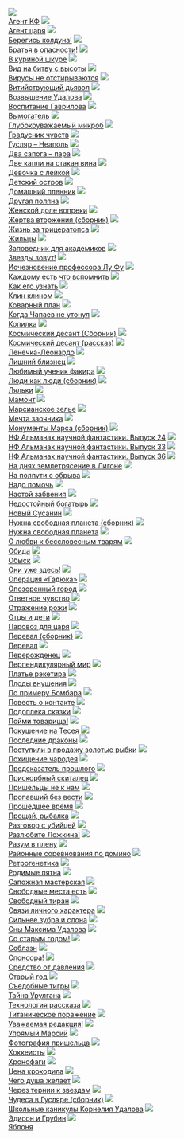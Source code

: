 ![](/books/sf/Кир%20Булычев/Агент%20КФ.jpg)  
[Агент КФ](/books/sf/Кир%20Булычев/Агент%20КФ)
![](/books/sf/Кир%20Булычев/Агент%20царя.jpg)  
[Агент царя](/books/sf/Кир%20Булычев/Агент%20царя)
![](/books/sf/Кир%20Булычев/Берегись%20колдуна!.jpg)  
[Берегись колдуна!](/books/sf/Кир%20Булычев/Берегись%20колдуна!)
![](/books/sf/Кир%20Булычев/Братья%20в%20опасности!.jpg)  
[Братья в опасности!](/books/sf/Кир%20Булычев/Братья%20в%20опасности!)
![](/books/sf/Кир%20Булычев/В%20куриной%20шкуре.jpg)  
[В куриной шкуре](/books/sf/Кир%20Булычев/В%20куриной%20шкуре)
![](/books/sf/Кир%20Булычев/Вид%20на%20битву%20с%20высоты.jpg)  
[Вид на битву с высоты](/books/sf/Кир%20Булычев/Вид%20на%20битву%20с%20высоты)
![](/books/sf/Кир%20Булычев/Вирусы%20не%20отстирываются.jpg)  
[Вирусы не отстирываются](/books/sf/Кир%20Булычев/Вирусы%20не%20отстирываются)
![](/books/sf/Кир%20Булычев/Витийствующий%20дьявол.jpg)  
[Витийствующий дьявол](/books/sf/Кир%20Булычев/Витийствующий%20дьявол)
![](/books/sf/Кир%20Булычев/Возвышение%20Удалова.jpg)  
[Возвышение Удалова](/books/sf/Кир%20Булычев/Возвышение%20Удалова)
![](/books/sf/Кир%20Булычев/Воспитание%20Гаврилова.jpg)  
[Воспитание Гаврилова](/books/sf/Кир%20Булычев/Воспитание%20Гаврилова)
![](/books/sf/Кир%20Булычев/Вымогатель.jpg)  
[Вымогатель](/books/sf/Кир%20Булычев/Вымогатель)
![](/books/sf/Кир%20Булычев/Глубокоуважаемый%20микроб.jpg)  
[Глубокоуважаемый микроб](/books/sf/Кир%20Булычев/Глубокоуважаемый%20микроб)
![](/books/sf/Кир%20Булычев/Градусник%20чувств.jpg)  
[Градусник чувств](/books/sf/Кир%20Булычев/Градусник%20чувств)
![](/books/sf/Кир%20Булычев/Гусляр%20–%20Неаполь.jpg)  
[Гусляр – Неаполь](/books/sf/Кир%20Булычев/Гусляр%20–%20Неаполь)
![](/books/sf/Кир%20Булычев/Два%20сапога%20–%20пара.jpg)  
[Два сапога – пара](/books/sf/Кир%20Булычев/Два%20сапога%20–%20пара)
![](/books/sf/Кир%20Булычев/Две%20капли%20на%20стакан%20вина.jpg)  
[Две капли на стакан вина](/books/sf/Кир%20Булычев/Две%20капли%20на%20стакан%20вина)
![](/books/sf/Кир%20Булычев/Девочка%20с%20лейкой.jpg)  
[Девочка с лейкой](/books/sf/Кир%20Булычев/Девочка%20с%20лейкой)
![](/books/sf/Кир%20Булычев/Детский%20остров.jpg)  
[Детский остров](/books/sf/Кир%20Булычев/Детский%20остров)
![](/books/sf/Кир%20Булычев/Домашний%20пленник.jpg)  
[Домашний пленник](/books/sf/Кир%20Булычев/Домашний%20пленник)
![](/books/sf/Кир%20Булычев/Другая%20поляна.jpg)  
[Другая поляна](/books/sf/Кир%20Булычев/Другая%20поляна)
![](/books/sf/Кир%20Булычев/Женской%20доле%20вопреки.jpg)  
[Женской доле вопреки](/books/sf/Кир%20Булычев/Женской%20доле%20вопреки)
![](/books/sf/Кир%20Булычев/Жертва%20вторжения%20(сборник).jpg)  
[Жертва вторжения (сборник)](/books/sf/Кир%20Булычев/Жертва%20вторжения%20(сборник))
![](/books/sf/Кир%20Булычев/Жизнь%20за%20трицератопса.jpg)  
[Жизнь за трицератопса](/books/sf/Кир%20Булычев/Жизнь%20за%20трицератопса)
![](/books/sf/Кир%20Булычев/Жильцы.jpg)  
[Жильцы](/books/sf/Кир%20Булычев/Жильцы)
![](/books/sf/Кир%20Булычев/Заповедник%20для%20академиков.jpg)  
[Заповедник для академиков](/books/sf/Кир%20Булычев/Заповедник%20для%20академиков)
![](/books/sf/Кир%20Булычев/Звезды%20зовут!.jpg)  
[Звезды зовут!](/books/sf/Кир%20Булычев/Звезды%20зовут!)
![](/books/sf/Кир%20Булычев/Исчезновение%20профессора%20Лу%20Фу.jpg)  
[Исчезновение профессора Лу Фу](/books/sf/Кир%20Булычев/Исчезновение%20профессора%20Лу%20Фу)
![](/books/sf/Кир%20Булычев/Каждому%20есть%20что%20вспомнить.jpg)  
[Каждому есть что вспомнить](/books/sf/Кир%20Булычев/Каждому%20есть%20что%20вспомнить)
![](/books/sf/Кир%20Булычев/Как%20его%20узнать.jpg)  
[Как его узнать](/books/sf/Кир%20Булычев/Как%20его%20узнать)
![](/books/sf/Кир%20Булычев/Клин%20клином.jpg)  
[Клин клином](/books/sf/Кир%20Булычев/Клин%20клином)
![](/books/sf/Кир%20Булычев/Коварный%20план.jpg)  
[Коварный план](/books/sf/Кир%20Булычев/Коварный%20план)
![](/books/sf/Кир%20Булычев/Когда%20Чапаев%20не%20утонул.jpg)  
[Когда Чапаев не утонул](/books/sf/Кир%20Булычев/Когда%20Чапаев%20не%20утонул)
![](/books/sf/Кир%20Булычев/Копилка.jpg)  
[Копилка](/books/sf/Кир%20Булычев/Копилка)
![](/books/sf/Кир%20Булычев/Космический%20десант%20(Сборник).jpg)  
[Космический десант (Сборник)](/books/sf/Кир%20Булычев/Космический%20десант%20(Сборник))
![](/books/sf/Кир%20Булычев/Космический%20десант%20(рассказ).jpg)  
[Космический десант (рассказ)](/books/sf/Кир%20Булычев/Космический%20десант%20(рассказ))
![](/books/sf/Кир%20Булычев/Ленечка-Леонардо.jpg)  
[Ленечка-Леонардо](/books/sf/Кир%20Булычев/Ленечка-Леонардо)
![](/books/sf/Кир%20Булычев/Лишний%20близнец.jpg)  
[Лишний близнец](/books/sf/Кир%20Булычев/Лишний%20близнец)
![](/books/sf/Кир%20Булычев/Любимый%20ученик%20факира.jpg)  
[Любимый ученик факира](/books/sf/Кир%20Булычев/Любимый%20ученик%20факира)
![](/books/sf/Кир%20Булычев/Люди%20как%20люди%20(сборник).jpg)  
[Люди как люди (сборник)](/books/sf/Кир%20Булычев/Люди%20как%20люди%20(сборник))
![](/books/sf/Кир%20Булычев/Ляльки.jpg)  
[Ляльки](/books/sf/Кир%20Булычев/Ляльки)
![](/books/sf/Кир%20Булычев/Мамонт.jpg)  
[Мамонт](/books/sf/Кир%20Булычев/Мамонт)
![](/books/sf/Кир%20Булычев/Марсианское%20зелье.jpg)  
[Марсианское зелье](/books/sf/Кир%20Булычев/Марсианское%20зелье)
![](/books/sf/Кир%20Булычев/Мечта%20заочника.jpg)  
[Мечта заочника](/books/sf/Кир%20Булычев/Мечта%20заочника)
![](/books/sf/Кир%20Булычев/Монументы%20Марса%20(сборник).jpg)  
[Монументы Марса (сборник)](/books/sf/Кир%20Булычев/Монументы%20Марса%20(сборник))
![](/books/sf/Кир%20Булычев/НФ%20Альманах%20научной%20фантастики.%20Выпуск%2024.jpg)  
[НФ Альманах научной фантастики. Выпуск 24](/books/sf/Кир%20Булычев/НФ%20Альманах%20научной%20фантастики.%20Выпуск%2024)
![](/books/sf/Кир%20Булычев/НФ%20Альманах%20научной%20фантастики.%20Выпуск%2033.jpg)  
[НФ Альманах научной фантастики. Выпуск 33](/books/sf/Кир%20Булычев/НФ%20Альманах%20научной%20фантастики.%20Выпуск%2033)
![](/books/sf/Кир%20Булычев/НФ%20Альманах%20научной%20фантастики.%20Выпуск%2036.jpg)  
[НФ Альманах научной фантастики. Выпуск 36](/books/sf/Кир%20Булычев/НФ%20Альманах%20научной%20фантастики.%20Выпуск%2036)
![](/books/sf/Кир%20Булычев/На%20днях%20землетрясение%20в%20Лигоне.jpg)  
[На днях землетрясение в Лигоне](/books/sf/Кир%20Булычев/На%20днях%20землетрясение%20в%20Лигоне)
![](/books/sf/Кир%20Булычев/На%20полпути%20с%20обрыва.jpg)  
[На полпути с обрыва](/books/sf/Кир%20Булычев/На%20полпути%20с%20обрыва)
![](/books/sf/Кир%20Булычев/Надо%20помочь.jpg)  
[Надо помочь](/books/sf/Кир%20Булычев/Надо%20помочь)
![](/books/sf/Кир%20Булычев/Настой%20забвения.jpg)  
[Настой забвения](/books/sf/Кир%20Булычев/Настой%20забвения)
![](/books/sf/Кир%20Булычев/Недостойный%20богатырь.jpg)  
[Недостойный богатырь](/books/sf/Кир%20Булычев/Недостойный%20богатырь)
![](/books/sf/Кир%20Булычев/Новый%20Сусанин.jpg)  
[Новый Сусанин](/books/sf/Кир%20Булычев/Новый%20Сусанин)
![](/books/sf/Кир%20Булычев/Нужна%20свободная%20планета%20(сборник).jpg)  
[Нужна свободная планета (сборник)](/books/sf/Кир%20Булычев/Нужна%20свободная%20планета%20(сборник))
![](/books/sf/Кир%20Булычев/Нужна%20свободная%20планета.jpg)  
[Нужна свободная планета](/books/sf/Кир%20Булычев/Нужна%20свободная%20планета)
![](/books/sf/Кир%20Булычев/О%20любви%20к%20бессловесным%20тварям.jpg)  
[О любви к бессловесным тварям](/books/sf/Кир%20Булычев/О%20любви%20к%20бессловесным%20тварям)
![](/books/sf/Кир%20Булычев/Обида.jpg)  
[Обида](/books/sf/Кир%20Булычев/Обида)
![](/books/sf/Кир%20Булычев/Обыск.jpg)  
[Обыск](/books/sf/Кир%20Булычев/Обыск)
![](/books/sf/Кир%20Булычев/Они%20уже%20здесь!.jpg)  
[Они уже здесь!](/books/sf/Кир%20Булычев/Они%20уже%20здесь!)
![](/books/sf/Кир%20Булычев/Операция%20«Гадюка».jpg)  
[Операция «Гадюка»](/books/sf/Кир%20Булычев/Операция%20«Гадюка»)
![](/books/sf/Кир%20Булычев/Опозоренный%20город.jpg)  
[Опозоренный город](/books/sf/Кир%20Булычев/Опозоренный%20город)
![](/books/sf/Кир%20Булычев/Ответное%20чувство.jpg)  
[Ответное чувство](/books/sf/Кир%20Булычев/Ответное%20чувство)
![](/books/sf/Кир%20Булычев/Отражение%20рожи.jpg)  
[Отражение рожи](/books/sf/Кир%20Булычев/Отражение%20рожи)
![](/books/sf/Кир%20Булычев/Отцы%20и%20дети.jpg)  
[Отцы и дети](/books/sf/Кир%20Булычев/Отцы%20и%20дети)
![](/books/sf/Кир%20Булычев/Паровоз%20для%20царя.jpg)  
[Паровоз для царя](/books/sf/Кир%20Булычев/Паровоз%20для%20царя)
![](/books/sf/Кир%20Булычев/Перевал%20(сборник).jpg)  
[Перевал (сборник)](/books/sf/Кир%20Булычев/Перевал%20(сборник))
![](/books/sf/Кир%20Булычев/Перевал.jpg)  
[Перевал](/books/sf/Кир%20Булычев/Перевал)
![](/books/sf/Кир%20Булычев/Перерожденец.jpg)  
[Перерожденец](/books/sf/Кир%20Булычев/Перерожденец)
![](/books/sf/Кир%20Булычев/Перпендикулярный%20мир.jpg)  
[Перпендикулярный мир](/books/sf/Кир%20Булычев/Перпендикулярный%20мир)
![](/books/sf/Кир%20Булычев/Платье%20рэкетира.jpg)  
[Платье рэкетира](/books/sf/Кир%20Булычев/Платье%20рэкетира)
![](/books/sf/Кир%20Булычев/Плоды%20внушения.jpg)  
[Плоды внушения](/books/sf/Кир%20Булычев/Плоды%20внушения)
![](/books/sf/Кир%20Булычев/По%20примеру%20Бомбара.jpg)  
[По примеру Бомбара](/books/sf/Кир%20Булычев/По%20примеру%20Бомбара)
![](/books/sf/Кир%20Булычев/Повесть%20о%20контакте.jpg)  
[Повесть о контакте](/books/sf/Кир%20Булычев/Повесть%20о%20контакте)
![](/books/sf/Кир%20Булычев/Подоплека%20сказки.jpg)  
[Подоплека сказки](/books/sf/Кир%20Булычев/Подоплека%20сказки)
![](/books/sf/Кир%20Булычев/Пойми%20товарища!.jpg)  
[Пойми товарища!](/books/sf/Кир%20Булычев/Пойми%20товарища!)
![](/books/sf/Кир%20Булычев/Покушение%20на%20Тесея.jpg)  
[Покушение на Тесея](/books/sf/Кир%20Булычев/Покушение%20на%20Тесея)
![](/books/sf/Кир%20Булычев/Последние%20драконы.jpg)  
[Последние драконы](/books/sf/Кир%20Булычев/Последние%20драконы)
![](/books/sf/Кир%20Булычев/Поступили%20в%20продажу%20золотые%20рыбки.jpg)  
[Поступили в продажу золотые рыбки](/books/sf/Кир%20Булычев/Поступили%20в%20продажу%20золотые%20рыбки)
![](/books/sf/Кир%20Булычев/Похищение%20чародея.jpg)  
[Похищение чародея](/books/sf/Кир%20Булычев/Похищение%20чародея)
![](/books/sf/Кир%20Булычев/Предсказатель%20прошлого.jpg)  
[Предсказатель прошлого](/books/sf/Кир%20Булычев/Предсказатель%20прошлого)
![](/books/sf/Кир%20Булычев/Прискорбный%20скиталец.jpg)  
[Прискорбный скиталец](/books/sf/Кир%20Булычев/Прискорбный%20скиталец)
![](/books/sf/Кир%20Булычев/Пришельцы%20не%20к%20нам.jpg)  
[Пришельцы не к нам](/books/sf/Кир%20Булычев/Пришельцы%20не%20к%20нам)
![](/books/sf/Кир%20Булычев/Пропавший%20без%20вести.jpg)  
[Пропавший без вести](/books/sf/Кир%20Булычев/Пропавший%20без%20вести)
![](/books/sf/Кир%20Булычев/Прошедшее%20время.jpg)  
[Прошедшее время](/books/sf/Кир%20Булычев/Прошедшее%20время)
![](/books/sf/Кир%20Булычев/Прощай,%20рыбалка.jpg)  
[Прощай, рыбалка](/books/sf/Кир%20Булычев/Прощай,%20рыбалка)
![](/books/sf/Кир%20Булычев/Разговор%20с%20убийцей.jpg)  
[Разговор с убийцей](/books/sf/Кир%20Булычев/Разговор%20с%20убийцей)
![](/books/sf/Кир%20Булычев/Разлюбите%20Ложкина!.jpg)  
[Разлюбите Ложкина!](/books/sf/Кир%20Булычев/Разлюбите%20Ложкина!)
![](/books/sf/Кир%20Булычев/Разум%20в%20плену.jpg)  
[Разум в плену](/books/sf/Кир%20Булычев/Разум%20в%20плену)
![](/books/sf/Кир%20Булычев/Районные%20соревнования%20по%20домино.jpg)  
[Районные соревнования по домино](/books/sf/Кир%20Булычев/Районные%20соревнования%20по%20домино)
![](/books/sf/Кир%20Булычев/Ретрогенетика.jpg)  
[Ретрогенетика](/books/sf/Кир%20Булычев/Ретрогенетика)
![](/books/sf/Кир%20Булычев/Родимые%20пятна.jpg)  
[Родимые пятна](/books/sf/Кир%20Булычев/Родимые%20пятна)
![](/books/sf/Кир%20Булычев/Сапожная%20мастерская.jpg)  
[Сапожная мастерская](/books/sf/Кир%20Булычев/Сапожная%20мастерская)
![](/books/sf/Кир%20Булычев/Свободные%20места%20есть.jpg)  
[Свободные места есть](/books/sf/Кир%20Булычев/Свободные%20места%20есть)
![](/books/sf/Кир%20Булычев/Свободный%20тиран.jpg)  
[Свободный тиран](/books/sf/Кир%20Булычев/Свободный%20тиран)
![](/books/sf/Кир%20Булычев/Связи%20личного%20характера.jpg)  
[Связи личного характера](/books/sf/Кир%20Булычев/Связи%20личного%20характера)
![](/books/sf/Кир%20Булычев/Сильнее%20зубра%20и%20слона.jpg)  
[Сильнее зубра и слона](/books/sf/Кир%20Булычев/Сильнее%20зубра%20и%20слона)
![](/books/sf/Кир%20Булычев/Сны%20Максима%20Удалова.jpg)  
[Сны Максима Удалова](/books/sf/Кир%20Булычев/Сны%20Максима%20Удалова)
![](/books/sf/Кир%20Булычев/Со%20старым%20годом!.jpg)  
[Со старым годом!](/books/sf/Кир%20Булычев/Со%20старым%20годом!)
![](/books/sf/Кир%20Булычев/Соблазн.jpg)  
[Соблазн](/books/sf/Кир%20Булычев/Соблазн)
![](/books/sf/Кир%20Булычев/Спонсора!.jpg)  
[Спонсора!](/books/sf/Кир%20Булычев/Спонсора!)
![](/books/sf/Кир%20Булычев/Средство%20от%20давления.jpg)  
[Средство от давления](/books/sf/Кир%20Булычев/Средство%20от%20давления)
![](/books/sf/Кир%20Булычев/Старый%20год.jpg)  
[Старый год](/books/sf/Кир%20Булычев/Старый%20год)
![](/books/sf/Кир%20Булычев/Съедобные%20тигры.jpg)  
[Съедобные тигры](/books/sf/Кир%20Булычев/Съедобные%20тигры)
![](/books/sf/Кир%20Булычев/Тайна%20Урулгана.jpg)  
[Тайна Урулгана](/books/sf/Кир%20Булычев/Тайна%20Урулгана)
![](/books/sf/Кир%20Булычев/Технология%20рассказа.jpg)  
[Технология рассказа](/books/sf/Кир%20Булычев/Технология%20рассказа)
![](/books/sf/Кир%20Булычев/Титаническое%20поражение.jpg)  
[Титаническое поражение](/books/sf/Кир%20Булычев/Титаническое%20поражение)
![](/books/sf/Кир%20Булычев/Уважаемая%20редакция!.jpg)  
[Уважаемая редакция!](/books/sf/Кир%20Булычев/Уважаемая%20редакция!)
![](/books/sf/Кир%20Булычев/Упрямый%20Марсий.jpg)  
[Упрямый Марсий](/books/sf/Кир%20Булычев/Упрямый%20Марсий)
![](/books/sf/Кир%20Булычев/Фотография%20пришельца.jpg)  
[Фотография пришельца](/books/sf/Кир%20Булычев/Фотография%20пришельца)
![](/books/sf/Кир%20Булычев/Хоккеисты.jpg)  
[Хоккеисты](/books/sf/Кир%20Булычев/Хоккеисты)
![](/books/sf/Кир%20Булычев/Хронофаги.jpg)  
[Хронофаги](/books/sf/Кир%20Булычев/Хронофаги)
![](/books/sf/Кир%20Булычев/Цена%20крокодила.jpg)  
[Цена крокодила](/books/sf/Кир%20Булычев/Цена%20крокодила)
![](/books/sf/Кир%20Булычев/Чего%20душа%20желает.jpg)  
[Чего душа желает](/books/sf/Кир%20Булычев/Чего%20душа%20желает)
![](/books/sf/Кир%20Булычев/Через%20тернии%20к%20звездам.jpg)  
[Через тернии к звездам](/books/sf/Кир%20Булычев/Через%20тернии%20к%20звездам)
![](/books/sf/Кир%20Булычев/Чудеса%20в%20Гусляре%20(сборник).jpg)  
[Чудеса в Гусляре (сборник)](/books/sf/Кир%20Булычев/Чудеса%20в%20Гусляре%20(сборник))
![](/books/sf/Кир%20Булычев/Школьные%20каникулы%20Корнелия%20Удалова.jpg)  
[Школьные каникулы Корнелия Удалова](/books/sf/Кир%20Булычев/Школьные%20каникулы%20Корнелия%20Удалова)
![](/books/sf/Кир%20Булычев/Эдисон%20и%20Грубин.jpg)  
[Эдисон и Грубин](/books/sf/Кир%20Булычев/Эдисон%20и%20Грубин)
![](/books/sf/Кир%20Булычев/Яблоня.jpg)  
[Яблоня](/books/sf/Кир%20Булычев/Яблоня)